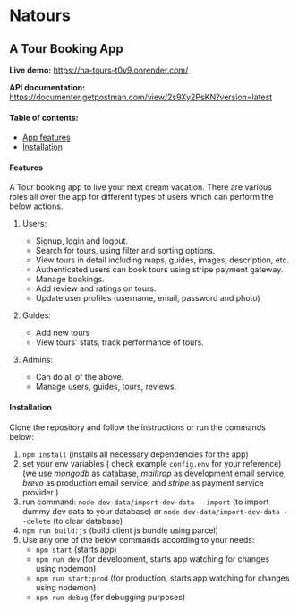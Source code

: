 # Natours

## A Tour Booking App

**Live demo:** https://na-tours-t0v9.onrender.com/

**API documentation:**  https://documenter.getpostman.com/view/2s9Xy2PsKN?version=latest

#### Table of contents:
 - [App features](#Features)
 - [Installation](#Installation)


#### Features

A Tour booking app to live your next dream vacation.
There are various roles all over the app for different types of users which can perform the below actions.
 1. Users:
	 - Signup, login and logout.
	 - Search for tours, using filter and sorting options.
	 - View tours in detail including maps, guides, images, description, etc. 
	 - Authenticated users can book tours using stripe payment gateway.
	 - Manage bookings.
	 - Add review and ratings on tours.
	 - Update user profiles (username, email, password and photo)
	 
 2. Guides:
	- Add new tours 
	- View tours' stats, track performance of tours.

3. Admins: 
	- Can do all of the above.
	- Manage users, guides, tours, reviews.


#### Installation
Clone the repository and follow the instructions or run the commands below:

1. `npm install` (installs all necessary dependencies for the app)
2. set your env variables ( check example `config.env` for your reference)
  (we use *mongodb* as database, *mailtrap* as development email service, *brevo* as production email service,
	and *stripe* as payment service provider )	
3. run command: `node dev-data/import-dev-data --import` (to import dummy dev data to your database)
  or  `node dev-data/import-dev-data --delete` (to clear database)
4. `npm run build:js` (build client js bundle using parcel)
5. Use any one of the below commands according to your needs:
	- `npm start` (starts app)
	- `npm run dev` (for development, starts app watching for changes using nodemon)
	-  `npm run start:prod` (for production, starts app watching for changes using nodemon)
	-  `npm run debug` (for debugging purposes)
